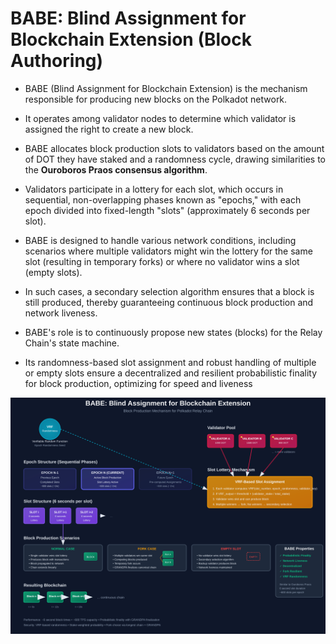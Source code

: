 # BABE: Blind Assignment for Blockchain Extension (Block Authoring)

- BABE (Blind Assignment for Blockchain Extension) is the mechanism responsible for producing new blocks on the Polkadot network.
- It operates among validator nodes to determine which validator is assigned the right to create a new block.
- BABE allocates block production slots to validators based on the amount of DOT they have staked and a randomness cycle, drawing similarities to the **Ouroboros Praos consensus algorithm**.
- Validators participate in a lottery for each slot, which occurs in sequential, non-overlapping phases known as "epochs," with each epoch divided into fixed-length "slots" (approximately 6 seconds per slot).

- BABE is designed to handle various network conditions, including scenarios where multiple validators might win the lottery for the same slot (resulting in temporary forks) or where no validator wins a slot (empty slots).
- In such cases, a secondary selection algorithm ensures that a block is still produced, thereby guaranteeing continuous block production and network liveness.
- BABE's role is to continuously propose new states (blocks) for the Relay Chain's state machine.
- Its randomness-based slot assignment and robust handling of multiple or empty slots ensure a decentralized and resilient probabilistic finality for block production, optimizing for speed and liveness

![BABE Block production](../../../images/babe-block-production.svg)
